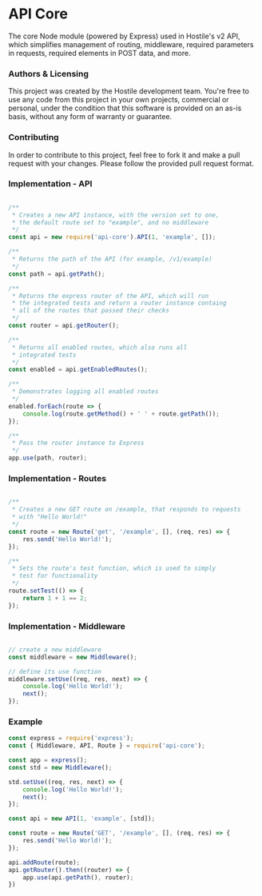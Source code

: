 # API Core

The core Node module (powered by Express) used in Hostile's v2 API, which simplifies 
management of routing, middleware, required parameters in requests,
required elements in POST data, and more.

### Authors & Licensing

This project was created by the Hostile development team. You're free to use
any code from this project in your own projects, commercial or personal, under
the condition that this software is provided on an as-is basis, without any form
of warranty or guarantee.

### Contributing

In order to contribute to this project, feel free to fork it and make a pull
request with your changes. Please follow the provided pull request format.

### Implementation - API

```javascript

/**
 * Creates a new API instance, with the version set to one,
 * the default route set to "example", and no middleware
 */
const api = new require('api-core').API(1, 'example', []);

/**
 * Returns the path of the API (for example, /v1/example)
 */
const path = api.getPath();

/**
 * Returns the express router of the API, which will run
 * the integrated tests and return a router instance containg
 * all of the routes that passed their checks
 */
const router = api.getRouter();

/**
 * Returns all enabled routes, which also runs all
 * integrated tests
 */
const enabled = api.getEnabledRoutes();

/**
 * Demonstrates logging all enabled routes
 */
enabled.forEach(route => {
    console.log(route.getMethod() + ' ' + route.getPath());
});

/**
 * Pass the router instance to Express
 */
app.use(path, router);
```

### Implementation - Routes

```javascript

/**
 * Creates a new GET route on /example, that responds to requests
 * with "Hello World!"
 */
const route = new Route('get', '/example', [], (req, res) => {
    res.send('Hello World!');
});

/**
 * Sets the route's test function, which is used to simply
 * test for functionality
 */
route.setTest(() => {
    return 1 + 1 == 2;
});
```

### Implementation - Middleware

```javascript

// create a new middleware
const middleware = new Middleware();

// define its use function
middleware.setUse((req, res, next) => {
    console.log('Hello World!');
    next();
});

```

### Example

```javascript
const express = require('express');
const { Middleware, API, Route } = require('api-core');

const app = express();
const std = new Middleware();

std.setUse((req, res, next) => {
    console.log('Hello World!');
    next();
});

const api = new API(1, 'example', [std]);

const route = new Route('GET', '/example', [], (req, res) => {
    res.send('Hello World!');
});

api.addRoute(route);
api.getRouter().then((router) => {
    app.use(api.getPath(), router);
})
```

